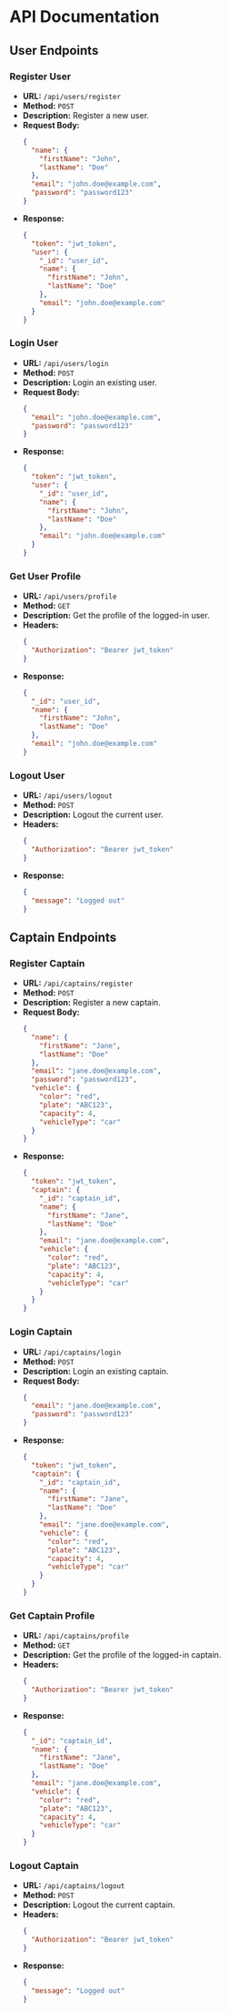 # API Documentation

## User Endpoints

### Register User

- **URL:** `/api/users/register`
- **Method:** `POST`
- **Description:** Register a new user.
- **Request Body:**
  ```json
  {
    "name": {
      "firstName": "John",
      "lastName": "Doe"
    },
    "email": "john.doe@example.com",
    "password": "password123"
  }
  ```
- **Response:**
  ```json
  {
    "token": "jwt_token",
    "user": {
      "_id": "user_id",
      "name": {
        "firstName": "John",
        "lastName": "Doe"
      },
      "email": "john.doe@example.com"
    }
  }
  ```

### Login User

- **URL:** `/api/users/login`
- **Method:** `POST`
- **Description:** Login an existing user.
- **Request Body:**
  ```json
  {
    "email": "john.doe@example.com",
    "password": "password123"
  }
  ```
- **Response:**
  ```json
  {
    "token": "jwt_token",
    "user": {
      "_id": "user_id",
      "name": {
        "firstName": "John",
        "lastName": "Doe"
      },
      "email": "john.doe@example.com"
    }
  }
  ```

### Get User Profile

- **URL:** `/api/users/profile`
- **Method:** `GET`
- **Description:** Get the profile of the logged-in user.
- **Headers:**
  ```json
  {
    "Authorization": "Bearer jwt_token"
  }
  ```
- **Response:**
  ```json
  {
    "_id": "user_id",
    "name": {
      "firstName": "John",
      "lastName": "Doe"
    },
    "email": "john.doe@example.com"
  }
  ```

### Logout User

- **URL:** `/api/users/logout`
- **Method:** `POST`
- **Description:** Logout the current user.
- **Headers:**
  ```json
  {
    "Authorization": "Bearer jwt_token"
  }
  ```
- **Response:**
  ```json
  {
    "message": "Logged out"
  }
  ```

## Captain Endpoints

### Register Captain

- **URL:** `/api/captains/register`
- **Method:** `POST`
- **Description:** Register a new captain.
- **Request Body:**
  ```json
  {
    "name": {
      "firstName": "Jane",
      "lastName": "Doe"
    },
    "email": "jane.doe@example.com",
    "password": "password123",
    "vehicle": {
      "color": "red",
      "plate": "ABC123",
      "capacity": 4,
      "vehicleType": "car"
    }
  }
  ```
- **Response:**
  ```json
  {
    "token": "jwt_token",
    "captain": {
      "_id": "captain_id",
      "name": {
        "firstName": "Jane",
        "lastName": "Doe"
      },
      "email": "jane.doe@example.com",
      "vehicle": {
        "color": "red",
        "plate": "ABC123",
        "capacity": 4,
        "vehicleType": "car"
      }
    }
  }
  ```

### Login Captain

- **URL:** `/api/captains/login`
- **Method:** `POST`
- **Description:** Login an existing captain.
- **Request Body:**
  ```json
  {
    "email": "jane.doe@example.com",
    "password": "password123"
  }
  ```
- **Response:**
  ```json
  {
    "token": "jwt_token",
    "captain": {
      "_id": "captain_id",
      "name": {
        "firstName": "Jane",
        "lastName": "Doe"
      },
      "email": "jane.doe@example.com",
      "vehicle": {
        "color": "red",
        "plate": "ABC123",
        "capacity": 4,
        "vehicleType": "car"
      }
    }
  }
  ```

### Get Captain Profile

- **URL:** `/api/captains/profile`
- **Method:** `GET`
- **Description:** Get the profile of the logged-in captain.
- **Headers:**
  ```json
  {
    "Authorization": "Bearer jwt_token"
  }
  ```
- **Response:**
  ```json
  {
    "_id": "captain_id",
    "name": {
      "firstName": "Jane",
      "lastName": "Doe"
    },
    "email": "jane.doe@example.com",
    "vehicle": {
      "color": "red",
      "plate": "ABC123",
      "capacity": 4,
      "vehicleType": "car"
    }
  }
  ```

### Logout Captain

- **URL:** `/api/captains/logout`
- **Method:** `POST`
- **Description:** Logout the current captain.
- **Headers:**
  ```json
  {
    "Authorization": "Bearer jwt_token"
  }
  ```
- **Response:**
  ```json
  {
    "message": "Logged out"
  }
  ```